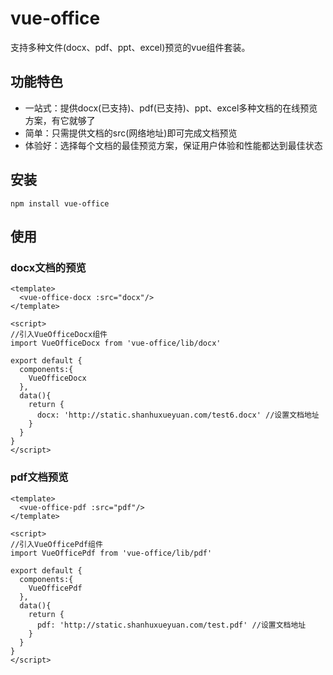# vue-office

支持多种文件(docx、pdf、ppt、excel)预览的vue组件套装。

## 功能特色
- 一站式：提供docx(已支持)、pdf(已支持)、ppt、excel多种文档的在线预览方案，有它就够了
- 简单：只需提供文档的src(网络地址)即可完成文档预览
- 体验好：选择每个文档的最佳预览方案，保证用户体验和性能都达到最佳状态

## 安装
```
npm install vue-office
```

## 使用
### docx文档的预览
```vue
<template>
  <vue-office-docx :src="docx"/>
</template>

<script>
//引入VueOfficeDocx组件
import VueOfficeDocx from 'vue-office/lib/docx'

export default {
  components:{
    VueOfficeDocx
  },
  data(){
    return {
      docx: 'http://static.shanhuxueyuan.com/test6.docx' //设置文档地址
    }
  }
}
</script>
```



### pdf文档预览
```vue
<template>
  <vue-office-pdf :src="pdf"/>
</template>

<script>
//引入VueOfficePdf组件
import VueOfficePdf from 'vue-office/lib/pdf'

export default {
  components:{
    VueOfficePdf
  },
  data(){
    return {
      pdf: 'http://static.shanhuxueyuan.com/test.pdf' //设置文档地址
    }
  }
}
</script>
```